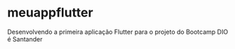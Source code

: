 # meuappflutter
Desenvolvendo a primeira aplicação Flutter para o projeto do Bootcamp  DIO é Santander
